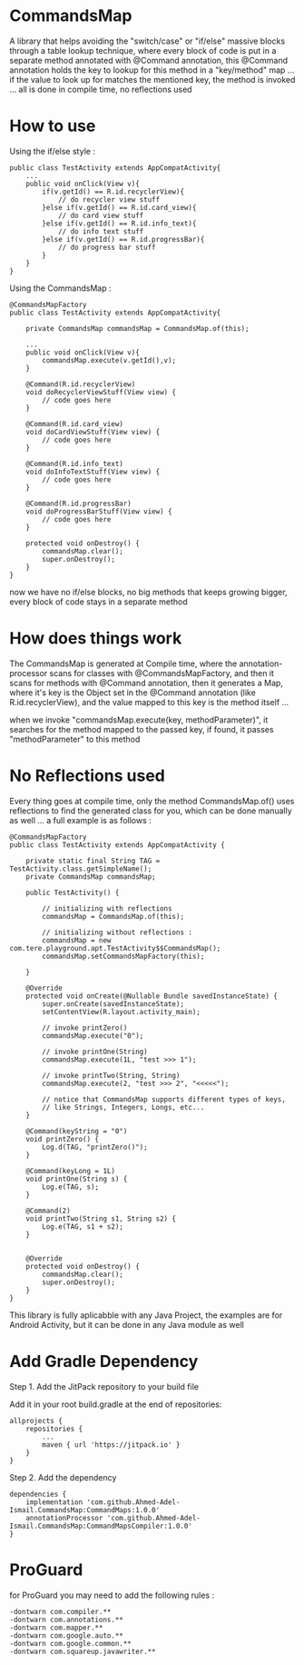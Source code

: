 # CommandsMap

A library that helps avoiding the "switch/case" or "if/else" massive blocks through a table lookup technique, where every block of code is put in a separate method annotated with @Command annotation, this @Command annotation holds the key to lookup for this method in a "key/method" map ... if the value to look up for matches the mentioned key, the method is invoked ... all is done in compile time, no reflections used

# How to use

Using the if/else style :


    public class TestActivity extends AppCompatActivity{ 
        ...
        public void onClick(View v){
            if(v.getId() == R.id.recyclerView){
                // do recycler view stuff
            }else if(v.getId() == R.id.card_view){
                // do card view stuff
            }else if(v.getId() == R.id.info_text){
                // do info text stuff
            }else if(v.getId() == R.id.progressBar){
                // do progress bar stuff
            }
        }
    }


Using the CommandsMap :

    @CommandsMapFactory
    public class TestActivity extends AppCompatActivity{ 
        
        private CommandsMap commandsMap = CommandsMap.of(this);
        
        ...
        public void onClick(View v){
            commandsMap.execute(v.getId(),v);
        }
        
        @Command(R.id.recyclerView)
        void doRecyclerViewStuff(View view) {
            // code goes here
        }
        
        @Command(R.id.card_view)
        void doCardViewStuff(View view) {
            // code goes here
        }
        
        @Command(R.id.info_text)
        void doInfoTextStuff(View view) {
            // code goes here
        }
        
        @Command(R.id.progressBar)
        void doProgressBarStuff(View view) {
            // code goes here
        }
        
        protected void onDestroy() {
            commandsMap.clear();
            super.onDestroy();
        }
    }
    
    
now we have no if/else blocks, no big methods that keeps growing bigger, every block of code stays in a separate method
    
# How does things work

The CommandsMap is generated at Compile time, where the annotation-processor scans for classes with @CommandsMapFactory, and then it scans for methods with @Command annotation, then it generates a Map, where it's key is the Object set in the @Command annotation (like R.id.recyclerView), and the value mapped to this key is the method itself ...
    
when we invoke "commandsMap.execute(key, methodParameter)", it searches for the method mapped to the passed key, if found, it passes "methodParameter" to this method
    
# No Reflections used

Every thing goes at compile time, only the method CommandsMap.of() uses reflections to find the generated class for you, which can be done manually as well ... a full example is as follows :
    
    
    @CommandsMapFactory
    public class TestActivity extends AppCompatActivity {

        private static final String TAG = TestActivity.class.getSimpleName();
        private CommandsMap commandsMap;

        public TestActivity() {

            // initializing with reflections
            commandsMap = CommandsMap.of(this);

            // initializing without reflections :
            commandsMap = new com.tere.playground.apt.TestActivity$$CommandsMap();
            commandsMap.setCommandsMapFactory(this);

        }

        @Override
        protected void onCreate(@Nullable Bundle savedInstanceState) {
            super.onCreate(savedInstanceState);
            setContentView(R.layout.activity_main);
            
            // invoke printZero()
            commandsMap.execute("0");
            
            // invoke printOne(String)
            commandsMap.execute(1L, "test >>> 1");
            
            // invoke printTwo(String, String) 
            commandsMap.execute(2, "test >>> 2", "<<<<<");
            
            // notice that CommandsMap supports different types of keys, 
            // like Strings, Integers, Longs, etc...
        }

        @Command(keyString = "0")
        void printZero() {
            Log.d(TAG, "printZero()");
        }

        @Command(keyLong = 1L)
        void printOne(String s) {
            Log.e(TAG, s);
        }

        @Command(2)
        void printTwo(String s1, String s2) {
            Log.e(TAG, s1 + s2);
        }


        @Override
        protected void onDestroy() {
            commandsMap.clear();
            super.onDestroy();
        }
    }
    
This library is fully aplicabble with any Java Project, the examples are for Android Activity, but it can be done in any Java module as well 

# Add Gradle Dependency

Step 1. Add the JitPack repository to your build file

Add it in your root build.gradle at the end of repositories:
	
    allprojects {
		repositories {
			...
			maven { url 'https://jitpack.io' }
		}
	}
    
Step 2. Add the dependency
	
    dependencies {
	    implementation 'com.github.Ahmed-Adel-Ismail.CommandsMap:CommandMaps:1.0.0'
		annotationProcessor 'com.github.Ahmed-Adel-Ismail.CommandsMap:CommandMapsCompiler:1.0.0'
	}

# ProGuard

for ProGuard you may need to add the following rules :

	-dontwarn com.compiler.**
	-dontwarn com.annotations.**
	-dontwarn com.mapper.**
	-dontwarn com.google.auto.**
	-dontwarn com.google.common.**
	-dontwarn com.squareup.javawriter.**
